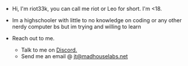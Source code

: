 
- Hi, I'm riot33k, you can call me riot or Leo for short. I'm <18.

- Im a highschooler with little to no knowledge on coding or any other nerdy computer bs but im trying and willing to learn

- Reach out to me.
   - Talk to me on [Discord.](https://discord.com/users/654805977287229440)
   - Send me an email @ jt@madhouselabs.net
